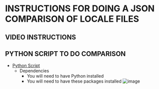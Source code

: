 # INSTRUCTIONS FOR DOING A JSON COMPARISON OF LOCALE FILES

## VIDEO INSTRUCTIONS


## PYTHON SCRIPT TO DO COMPARISON
- [Python Script](https://github.com/department-of-veterans-affairs/va.gov-team/blob/master/products/health-care/checkin/translations/json-compare/JsonDiff.py)
  - Dependencies
    - You will need to have Python installed
    - You will need to have these packages installed
      ![image](https://user-images.githubusercontent.com/86678742/218779394-68506b1b-a205-4788-a584-2c2f5959b8c1.png)

